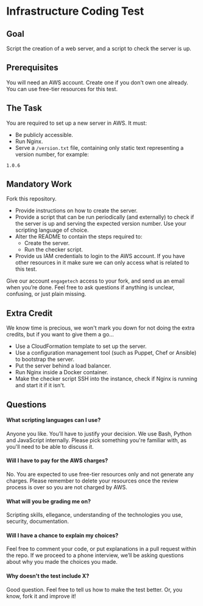 Infrastructure Coding Test
==========================

## Goal

Script the creation of a web server, and a script to check the server is up.

## Prerequisites

You will need an AWS account. Create one if you don't own one already. You can use free-tier resources for this test.

## The Task

You are required to set up a new server in AWS. It must:

* Be publicly accessible.
* Run Nginx.
* Serve a `/version.txt` file, containing only static text representing a version number, for example:

```
1.0.6
```

## Mandatory Work

Fork this repository.

* Provide instructions on how to create the server.
* Provide a script that can be run periodically (and externally) to check if the server is up and serving the expected version number. Use your scripting language of choice.
* Alter the README to contain the steps required to:
  * Create the server.
  * Run the checker script.
* Provide us IAM credentials to login to the AWS account. If you have other resources in it make sure we can only access what is related to this test.

Give our account `engagetech` access to your fork, and send us an email when you’re done. Feel free to ask questions if anything is unclear, confusing, or just plain missing.

## Extra Credit

We know time is precious, we won't mark you down for not doing the extra credits, but if you want to give them a go...

* Use a CloudFormation template to set up the server.
* Use a configuration management tool (such as Puppet, Chef or Ansible) to bootstrap the server.
* Put the server behind a load balancer.
* Run Nginx inside a Docker container.
* Make the checker script SSH into the instance, check if Nginx is running and start it if it isn't.

## Questions

#### What scripting languages can I use?

Anyone you like. You’ll have to justify your decision. We use Bash, Python and JavaScript internally. Please pick something you're familiar with, as you'll need to be able to discuss it.

#### Will I have to pay for the AWS charges?

No. You are expected to use free-tier resources only and not generate any charges. Please remember to delete your resources once the review process is over so you are not charged by AWS.

#### What will you be grading me on?

Scripting skills, ellegance, understanding of the technologies you use, security, documentation.

#### Will I have a chance to explain my choices?

Feel free to comment your code, or put explanations in a pull request within the repo.
If we proceed to a phone interview, we’ll be asking questions about why you made the choices you made.

#### Why doesn't the test include X?

Good question. Feel free to tell us how to make the test better. Or, you know, fork it and improve it!
